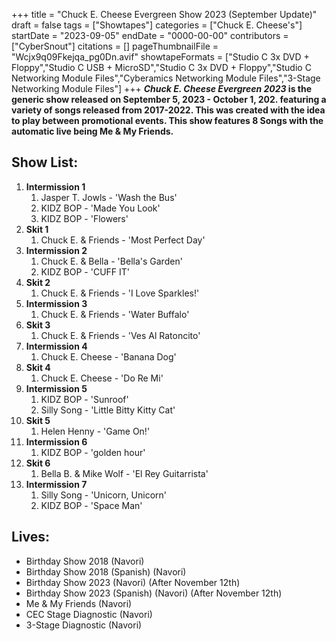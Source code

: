 +++
title = "Chuck E. Cheese Evergreen Show 2023 (September Update)"
draft = false
tags = ["Showtapes"]
categories = ["Chuck E. Cheese's"]
startDate = "2023-09-05"
endDate = "0000-00-00"
contributors = ["CyberSnout"]
citations = []
pageThumbnailFile = "Wcjx9q09Fkejqa_pg0Dn.avif"
showtapeFormats = ["Studio C 3x DVD + Floppy","Studio C USB + MicroSD","Studio C 3x DVD + Floppy","Studio C Networking Module Files","Cyberamics Networking Module Files","3-Stage Networking Module Files"]
+++
***Chuck E. Cheese Evergreen 2023* is the generic show released on September 5, 2023 - October 1, 202. featuring a variety of songs released from 2017-2022.
This was created with the idea to play between promotional events. This show features 8 Songs with the automatic live being Me & My Friends.**

## Show List:

1.  **Intermission 1**
    1.  Jasper T. Jowls - 'Wash the Bus'
    2.  KIDZ BOP - 'Made You Look'
    3.  KIDZ BOP - 'Flowers'
2.  **Skit 1**
    1.  Chuck E. & Friends - 'Most Perfect Day'
3.  **Intermission 2**
    1.  Chuck E. & Bella - 'Bella's Garden'
    2.  KIDZ BOP - 'CUFF IT'
4.  **Skit 2**
    1.  Chuck E. & Friends - 'I Love Sparkles!'
5.  **Intermission 3**
    1.  Chuck E. & Friends - 'Water Buffalo'
6.  **Skit 3**
    1.  Chuck E. & Friends - 'Ves Al Ratoncito'
7.  **Intermission 4**
    1.  Chuck E. Cheese - 'Banana Dog'
8.  **Skit 4**
    1.  Chuck E. Cheese - 'Do Re Mi'
9.  **Intermission 5**
    1.  KIDZ BOP - 'Sunroof'
    2.  Silly Song - 'Little Bitty Kitty Cat'
10. **Skit 5**
    1.  Helen Henny - 'Game On!'
11. **Intermission 6**
    1.  KIDZ BOP - 'golden hour'
12. **Skit 6**
    1.  Bella B. & Mike Wolf - 'El Rey Guitarrista'
13. **Intermission 7**
    1.  Silly Song - 'Unicorn, Unicorn'
    2.  KIDZ BOP - 'Space Man'

## Lives:

- Birthday Show 2018 (Navori)
- Birthday Show 2018 (Spanish) (Navori)
- Birthday Show 2023 (Navori) (After November 12th)
- Birthday Show 2023 (Spanish) (Navori) (After November 12th)
- Me & My Friends (Navori)
- CEC Stage Diagnostic (Navori)
- 3-Stage Diagnostic (Navori)
